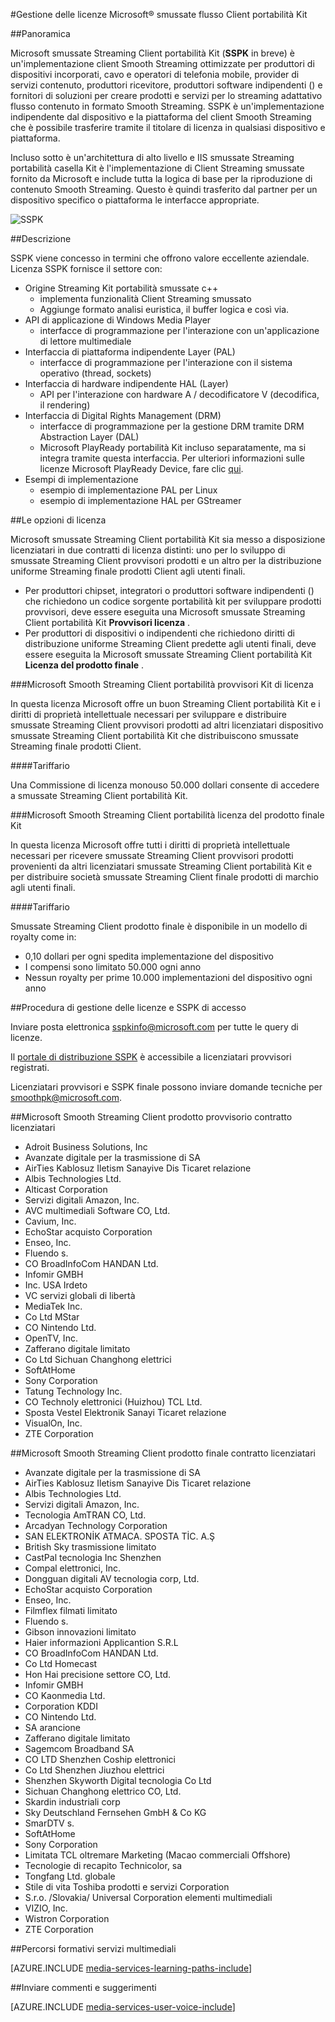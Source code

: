 <properties 
    pageTitle="Gestione delle licenze Microsoft® smussate flusso Client portabilità Kit" 
    description="Informazioni sulle modalità di gestione delle licenze Microsoft® smussate Streaming Client portabilità Kit." 
    services="media-services" 
    documentationCenter="" 
    authors="xpouyat,vsood" 
    manager="erikre" 
    editor=""/>

<tags 
    ms.service="media-services" 
    ms.workload="media" 
    ms.tgt_pltfrm="na" 
    ms.devlang="na" 
    ms.topic="article" 
    ms.date="09/06/2016"  
    ms.author="xpouyat"/>

#<a name="licensing-microsoft-smooth-streaming-client-porting-kit"></a>Gestione delle licenze Microsoft® smussate flusso Client portabilità Kit

##<a name="overview"></a>Panoramica

Microsoft smussate Streaming Client portabilità Kit (**SSPK** in breve) è un'implementazione client Smooth Streaming ottimizzate per produttori di dispositivi incorporati, cavo e operatori di telefonia mobile, provider di servizi contenuto, produttori ricevitore, produttori software indipendenti () e fornitori di soluzioni per creare prodotti e servizi per lo streaming adattativo flusso contenuto in formato Smooth Streaming. SSPK è un'implementazione indipendente dal dispositivo e la piattaforma del client Smooth Streaming che è possibile trasferire tramite il titolare di licenza in qualsiasi dispositivo e piattaforma. 

Incluso sotto è un'architettura di alto livello e IIS smussate Streaming portabilità casella Kit è l'implementazione di Client Streaming smussate fornito da Microsoft e include tutta la logica di base per la riproduzione di contenuto Smooth Streaming. Questo è quindi trasferito dal partner per un dispositivo specifico o piattaforma le interfacce appropriate. 

![SSPK](./media/media-services-sspk/sspk-arch.png)

##<a name="description"></a>Descrizione

SSPK viene concesso in termini che offrono valore eccellente aziendale. Licenza SSPK fornisce il settore con:

- Origine Streaming Kit portabilità smussate c++ 
  - implementa funzionalità Client Streaming smussato
  - Aggiunge formato analisi euristica, il buffer logica e così via.
- API di applicazione di Windows Media Player 
  - interfacce di programmazione per l'interazione con un'applicazione di lettore multimediale
- Interfaccia di piattaforma indipendente Layer (PAL) 
  - interfacce di programmazione per l'interazione con il sistema operativo (thread, sockets)
- Interfaccia di hardware indipendente HAL (Layer) 
  - API per l'interazione con hardware A / decodificatore V (decodifica, il rendering)
- Interfaccia di Digital Rights Management (DRM) 
  - interfacce di programmazione per la gestione DRM tramite DRM Abstraction Layer (DAL)
  - Microsoft PlayReady portabilità Kit incluso separatamente, ma si integra tramite questa interfaccia. Per ulteriori informazioni sulle licenze Microsoft PlayReady Device, fare clic [qui](http://www.microsoft.com/playready/licensing/device_technology.mspx#pddipdl).
- Esempi di implementazione 
  - esempio di implementazione PAL per Linux
  - esempio di implementazione HAL per GStreamer

##<a name="licensing-options"></a>Le opzioni di licenza

Microsoft smussate Streaming Client portabilità Kit sia messo a disposizione licenziatari in due contratti di licenza distinti: uno per lo sviluppo di smussate Streaming Client provvisori prodotti e un altro per la distribuzione uniforme Streaming finale prodotti Client agli utenti finali.
 
- Per produttori chipset, integratori o produttori software indipendenti () che richiedono un codice sorgente portabilità kit per sviluppare prodotti provvisori, deve essere eseguita una Microsoft smussate Streaming Client portabilità Kit **Provvisori licenza** .
- Per produttori di dispositivi o indipendenti che richiedono diritti di distribuzione uniforme Streaming Client predette agli utenti finali, deve essere eseguita la Microsoft smussate Streaming Client portabilità Kit **Licenza del prodotto finale** .

###<a name="microsoft-smooth-streaming-client-porting-kit-interim-product-license"></a>Microsoft Smooth Streaming Client portabilità provvisori Kit di licenza

In questa licenza Microsoft offre un buon Streaming Client portabilità Kit e i diritti di proprietà intellettuale necessari per sviluppare e distribuire smussate Streaming Client provvisori prodotti ad altri licenziatari dispositivo smussate Streaming Client portabilità Kit che distribuiscono smussate Streaming finale prodotti Client.

####<a name="fee-structure"></a>Tariffario

Una Commissione di licenza monouso 50.000 dollari consente di accedere a smussate Streaming Client portabilità Kit. 

###<a name="microsoft-smooth-streaming-client-porting-kit-final-product-license"></a>Microsoft Smooth Streaming Client portabilità licenza del prodotto finale Kit

In questa licenza Microsoft offre tutti i diritti di proprietà intellettuale necessari per ricevere smussate Streaming Client provvisori prodotti provenienti da altri licenziatari smussate Streaming Client portabilità Kit e per distribuire società smussate Streaming Client finale prodotti di marchio agli utenti finali.

####<a name="fee-structure"></a>Tariffario

Smussate Streaming Client prodotto finale è disponibile in un modello di royalty come in:

- 0,10 dollari per ogni spedita implementazione del dispositivo
- I compensi sono limitato 50.000 ogni anno
- Nessun royalty per prime 10.000 implementazioni del dispositivo ogni anno 

##<a name="licensing-procedure-and-sspk-access"></a>Procedura di gestione delle licenze e SSPK di accesso

Inviare posta elettronica [sspkinfo@microsoft.com](mailto:sspkinfo@microsoft.com) per tutte le query di licenze.

Il [portale di distribuzione SSPK](https://microsoft.sharepoint.com/teams/SSPKDOWNLOAD/) è accessibile a licenziatari provvisori registrati.

Licenziatari provvisori e SSPK finale possono inviare domande tecniche per [smoothpk@microsoft.com](mailto:smoothpk@microsoft.com).

##<a name="microsoft-smooth-streaming-client-interim-product-agreement-licensees"></a>Microsoft Smooth Streaming Client prodotto provvisorio contratto licenziatari

- Adroit Business Solutions, Inc
- Avanzate digitale per la trasmissione di SA
- AirTies Kablosuz Iletism Sanayive Dis Ticaret relazione
- Albis Technologies Ltd.
- Alticast Corporation
- Servizi digitali Amazon, Inc.
- AVC multimediali Software CO, Ltd.
- Cavium, Inc.
- EchoStar acquisto Corporation
- Enseo, Inc.
- Fluendo s.
- CO BroadInfoCom HANDAN Ltd.
- Infomir GMBH
- Inc. USA Irdeto
- VC servizi globali di libertà
- MediaTek Inc.
- Co Ltd MStar
- CO Nintendo Ltd.
- OpenTV, Inc.
- Zafferano digitale limitato
- Co Ltd Sichuan Changhong elettrici
- SoftAtHome
- Sony Corporation
- Tatung Technology Inc.
- CO Technoly elettronici (Huizhou) TCL Ltd.
- Sposta Vestel Elektronik Sanayi Ticaret relazione
- VisualOn, Inc.
- ZTE Corporation

##<a name="microsoft-smooth-streaming-client-final-product-agreement-licensees"></a>Microsoft Smooth Streaming Client prodotto finale contratto licenziatari

- Avanzate digitale per la trasmissione di SA
- AirTies Kablosuz Iletism Sanayive Dis Ticaret relazione
- Albis Technologies Ltd.
- Servizi digitali Amazon, Inc.
- Tecnologia AmTRAN CO, Ltd.
- Arcadyan Technology Corporation
- SAN ELEKTRONİK ATMACA. SPOSTA TİC. A.Ş
- British Sky trasmissione limitato
- CastPal tecnologia Inc Shenzhen
- Compal elettronici, Inc.
- Dongguan digitali AV tecnologia corp, Ltd.
- EchoStar acquisto Corporation
- Enseo, Inc.
- Filmflex filmati limitato
- Fluendo s.
- Gibson innovazioni limitato
- Haier informazioni Applicantion S.R.L
- CO BroadInfoCom HANDAN Ltd.
- Co Ltd Homecast
- Hon Hai precisione settore CO, Ltd.
- Infomir GMBH
- CO Kaonmedia Ltd.
- Corporation KDDI
- CO Nintendo Ltd.
- SA arancione
- Zafferano digitale limitato
- Sagemcom Broadband SA
- CO LTD Shenzhen Coship elettronici
- Co Ltd Shenzhen Jiuzhou elettrici
- Shenzhen Skyworth Digital tecnologia Co Ltd
- Sichuan Changhong elettrico CO, Ltd.
- Skardin industriali corp
- Sky Deutschland Fernsehen GmbH & Co KG
- SmarDTV s.
- SoftAtHome
- Sony Corporation
- Limitata TCL oltremare Marketing (Macao commerciali Offshore)
- Tecnologie di recapito Technicolor, sa
- Tongfang Ltd. globale
- Stile di vita Toshiba prodotti e servizi Corporation
- S.r.o. /Slovakia/ Universal Corporation elementi multimediali
- VIZIO, Inc.
- Wistron Corporation
- ZTE Corporation

##<a name="media-services-learning-paths"></a>Percorsi formativi servizi multimediali

[AZURE.INCLUDE [media-services-learning-paths-include](../../includes/media-services-learning-paths-include.md)]

##<a name="provide-feedback"></a>Inviare commenti e suggerimenti

[AZURE.INCLUDE [media-services-user-voice-include](../../includes/media-services-user-voice-include.md)]
